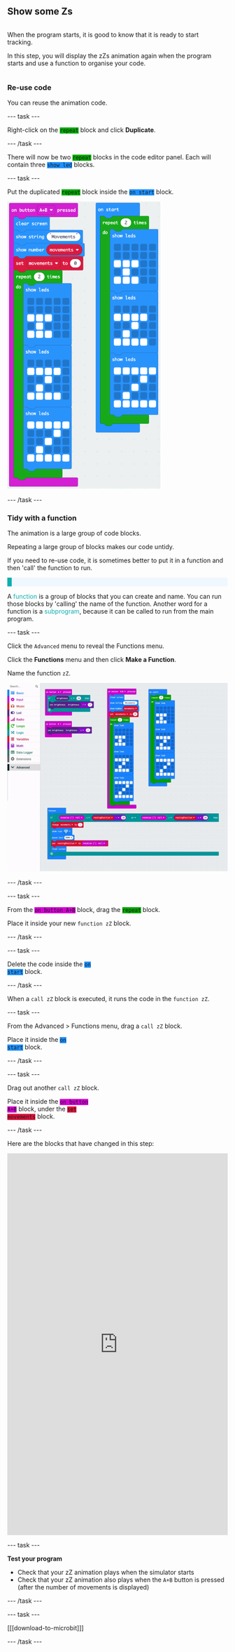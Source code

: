 ## Show some Zs

<div style="display: flex; flex-wrap: wrap">
<div style="flex-basis: 200px; flex-grow: 1; margin-right: 15px;">

When the program starts, it is good to know that it is ready to start tracking.

In this step, you will display the zZs animation again when the program starts and use a function to organise your code.

</div>
</div>

### Re-use code

You can reuse the animation code.

--- task ---

Right-click on the <code style="background-color: #00AA00">repeat</code> block and click **Duplicate**.

--- /task ---

There will now be two <code style="background-color: #00AA00">repeat</code> blocks in the code editor panel. Each will contain three <code style="background-color: #1E90FF">show led</code> blocks.

--- task ---

Put the duplicated <code style="background-color: #00AA00">repeat</code> block inside the <code style="background-color: #1E90FF">on start</code> block.

<img src="images/repeat-in-on-start.png" alt="The duplicated code inside the 'on start' block." width="350"/>

--- /task ---

### Tidy with a function

The animation is a large group of code blocks. 

Repeating a large group of blocks makes our code untidy.

If you need to re-use code, it is sometimes better to put it in a function and then 'call' the function to run. 

<p style="border-left: solid; border-width:10px; border-color: #0faeb0; background-color: aliceblue; padding: 10px;">

A <span style="color: #0faeb0">function</span> is a group of blocks that you can create and name. You can run those blocks by 'calling' the name of the function. Another word for a function is a <span style="color: #0faeb0">subprogram</span>, because it can be called to run from the main program.
</p>

--- task ---

Click the `Advanced` menu to reveal the Functions menu.

Click the **Functions** menu and then click **Make a Function**.

Name the function `zZ`.

![Animation showing how to make a function.](images/make-a-function.gif)

--- /task ---

--- task ---

From the <code style="background-color: #D400D4">on button A+B</code> block, drag the <code style="background-color: #00AA00">repeat</code> block.

Place it inside your new `function zZ` block.

--- /task ---

--- task ---

Delete the code inside the <code style="background-color: #1E90FF">on start</code> block.

--- /task ---

When a `call zZ` block is executed, it runs the code in the `function zZ`.

--- task ---

From the Advanced > Functions menu, drag a `call zZ` block.

Place it inside the <code style="background-color: #1E90FF">on start</code> block.

--- /task ---

--- task ---

Drag out another `call zZ` block.

Place it inside the <code style="background-color: #D400D4">on button A+B</code> block, under the <code style="background-color: #DC143C">set movements</code> block.

--- /task ---

Here are the blocks that have changed in this step:

<div style="position:relative;height:calc(800px + 5em);width:100%;overflow:hidden;"><iframe style="position:relative;top:0;left:0;width:100%;height:100%;" src="https://makecode.microbit.org/---codeembed#pub:_Exxaiz8UhErD" allowfullscreen="allowfullscreen" frameborder="0" sandbox="allow-scripts allow-same-origin"></iframe></div>

--- task ---

**Test your program** 

+ Check that your zZ animation plays when the simulator starts
+ Check that your zZ animation also plays when the `A+B` button is pressed (after the number of movements is displayed)

--- /task ---

--- task ---

[[[download-to-microbit]]]

--- /task ---
